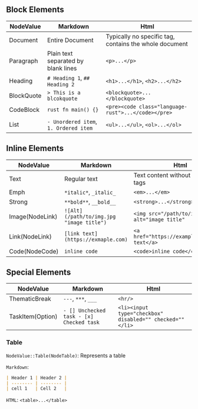 ## Block Elements

| NodeValue  | Markdown                              | Html                                                   |
| ---------- | ------------------------------------- | ------------------------------------------------------ |
| Document   | Entire Document                       | Typically no specific tag, contains the whole document |
| Paragraph  | Plain text separated by blank lines   | `<p>...</p>`                                           |
| Heading    | `# Heading 1`, `## Heading 2`         | `<h1>...</h1>`, `<h2>...</h2>`                         |
| BlockQuote | `> This is a blcokquote`              | `<blockquote>...</blockquote>`                         |
| CodeBlock  | `rust fn main() {}`                   | `<pre><code class="language-rust">...</code></pre>`    |
| List       | `- Unordered item`, `1. Ordered item` | `<ul>...</ul>`, `<ol>...</ol>`                         |

## Inline Elements

| NodeValue       | Markdown                                 | Html                                            |
| --------------- | ---------------------------------------- | ----------------------------------------------- |
| Text            | Regular text                             | Text content without specific tags              |
| Emph            | `*italic*`, `_italic_`                   | `<em>...</em>`                                  |
| Strong          | `**bold**`, `__bold__`                   | `<strong>...</strong>`                          |
| Image(NodeLink) | `![Alt](/path/to/img.jpg "image title")` | `<img src="/path/to/img.jpg" alt="image title"` |
| Link(NodeLink)  | `[link text](https://exmaple.com)`       | `<a href="https://example.com">link text</a>`   |
| Code(NodeCode)  | `inline code`                            | `<code>inline code</code>`                      |

## Special Elements

| NodeValue              | Markdown                                 | Html                                                     |
| ---------------------- | ---------------------------------------- | -------------------------------------------------------- |
| ThematicBreak          | `---`, `***`, `___`                      | `<hr/>`                                                  |
| TaskItem(Option<char>) | `- [] Unchecked task - [x] Checked task` | `<li><input type="checkbox" disabled="" checked=""</li>` |

### Table

`NodeValue::Table(NodeTable)`: Represents a table

`Markdown`:

```markdown
| Header 1 | Header 2 |
| -------- | -------- |
| cell 1   | Cell 2   |
```

`HTML`: `<table>...</table>`
